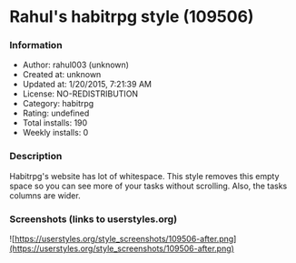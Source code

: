 # Rahul's habitrpg style (109506)

### Information
- Author: rahul003 (unknown)
- Created at: unknown
- Updated at: 1/20/2015, 7:21:39 AM
- License: NO-REDISTRIBUTION
- Category: habitrpg
- Rating: undefined
- Total installs: 190
- Weekly installs: 0


### Description
Habitrpg's website has lot of whitespace. This style removes this empty space so you can see more of your tasks without scrolling. 
Also, the tasks columns are wider.


### Screenshots (links to userstyles.org)
![https://userstyles.org/style_screenshots/109506-after.png](https://userstyles.org/style_screenshots/109506-after.png)


